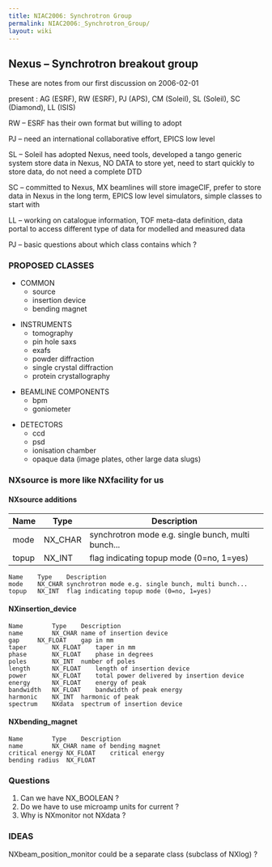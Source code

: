 ```yaml
---
title: NIAC2006: Synchrotron Group
permalink: NIAC2006:_Synchrotron_Group/
layout: wiki
---
```


Nexus – Synchrotron breakout group
----------------------------------

These are notes from our first discussion on 2006-02-01

present : AG (ESRF), RW (ESRF), PJ (APS), CM (Soleil), SL (Soleil), SC
(Diamond), LL (ISIS)

RW – ESRF has their own format but willing to adopt

PJ – need an international collaborative effort, EPICS low level

SL – Soleil has adopted Nexus, need tools, developed a tango generic
system store data in Nexus, NO DATA to store yet, need to start quickly
to store data, do not need a complete DTD

SC – committed to Nexus, MX beamlines will store imageCIF, prefer to
store data in Nexus in the long term, EPICS low level simulators, simple
classes to start with

LL – working on catalogue information, TOF meta-data definition, data
portal to access different type of data for modelled and measured data

PJ – basic questions about which class contains which ?

### PROPOSED CLASSES

-   COMMON
    -   source
    -   insertion device
    -   bending magnet

<!-- -->

-   INSTRUMENTS
    -   tomography
    -   pin hole saxs
    -   exafs
    -   powder diffraction
    -   single crystal diffraction
    -   protein crystallography

<!-- -->

-   BEAMLINE COMPONENTS
    -   bpm
    -   goniometer

<!-- -->

-   DETECTORS
    -   ccd
    -   psd
    -   ionisation chamber
    -   opaque data (image plates, other large data slugs)

### NXsource is more like NXfacility for us

#### NXsource additions

| Name  | Type     | Description                                        |
|-------|----------|----------------------------------------------------|
| mode  | NX\_CHAR | synchrotron mode e.g. single bunch, multi bunch... |
| topup | NX\_INT  | flag indicating topup mode (0=no, 1=yes)           |

    Name    Type    Description 
    mode    NX_CHAR synchrotron mode e.g. single bunch, multi bunch...  
    topup   NX_INT  flag indicating topup mode (0=no, 1=yes)    

#### NXinsertion\_device

    Name        Type    Description 
    name        NX_CHAR name of insertion device    
    gap     NX_FLOAT    gap in mm   
    taper       NX_FLOAT    taper in mm 
    phase       NX_FLOAT    phase in degrees    
    poles       NX_INT  number of poles 
    length      NX_FLOAT    length of insertion device  
    power       NX_FLOAT    total power delivered by insertion device   
    energy      NX_FLOAT    energy of peak  
    bandwidth   NX_FLOAT    bandwidth of peak energy    
    harmonic    NX_INT  harmonic of peak    
    spectrum    NXdata  spectrum of insertion device    

#### NXbending\_magnet

    Name        Type    Description 
    name        NX_CHAR name of bending magnet  
    critical energy NX_FLOAT    critical energy 
    bending radius  NX_FLOAT        

### Questions

1.  Can we have NX\_BOOLEAN ?
2.  Do we have to use microamp units for current ?
3.  Why is NXmonitor not NXdata ?

### IDEAS

NXbeam\_position\_monitor could be a separate class (subclass of NXlog)
?
